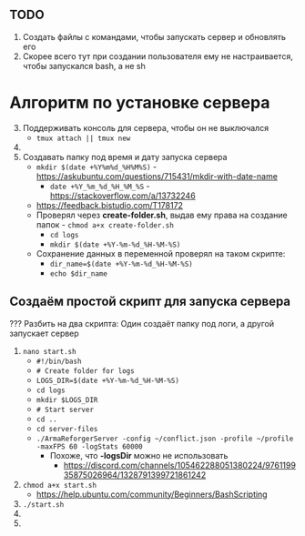 ## TODO
1. Создать файлы с командами, чтобы запускать сервер и обновлять его
2. Скорее всего тут при создании пользователя ему не настраивается, чтобы запускался bash, а не sh


# Алгоритм по установке сервера
3. Поддерживать консоль для сервера, чтобы он не выключался
    - `tmux attach || tmux new`
16.
17. Создавать папку под время и дату запуска сервера
    - `mkdir $(date +%Y%m%d_%H%M%S)` - https://askubuntu.com/questions/715431/mkdir-with-date-name
       - `date +%Y_%m_%d_%H_%M_%S` - https://stackoverflow.com/a/13732246
    - https://feedback.bistudio.com/T178172
    - Проверял через **create-folder.sh**, выдав ему права на создание папок - `chmod a+x create-folder.sh`
       - `cd logs`
       - `mkdir $(date +%Y-%m-%d_%H-%M-%S)`
    - Сохранение данных в переменной проверял на таком скрипте:
       - `dir_name=$(date +%Y-%m-%d_%H-%M-%S)`
       - `echo $dir_name`

## Создаём простой скрипт для запуска сервера
??? Разбить на два скрипта: Один создаёт папку под логи, а другой запускает сервер
1. `nano start.sh`
   - `#!/bin/bash`
   - `# Create folder for logs`
   - `LOGS_DIR=$(date +%Y-%m-%d_%H-%M-%S)`
   - `cd logs`
   - `mkdir $LOGS_DIR`
   - `# Start server`
   - `cd ..`
   - `cd server-files`
   - `./ArmaReforgerServer -config ~/conflict.json -profile ~/profile -maxFPS 60 -logStats 60000`
      - Похоже, что **-logsDir** можно не использовать
         - https://discord.com/channels/105462288051380224/976119935875026964/1328791399721861242
3. `chmod a+x start.sh`
   - https://help.ubuntu.com/community/Beginners/BashScripting
4. `./start.sh`
5. 
6. 
